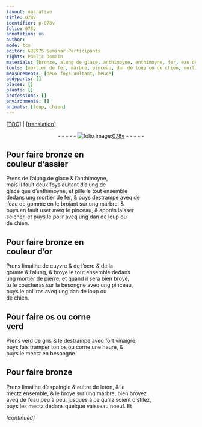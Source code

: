 ```yaml
---
layout: narrative
title: 078v
identifier: p-078v
folio: 078v
annotation: no
author:
mode: tcn
editor: GR8975 Seminar Participants
rights: Public Domain
materials: [bronze, alung de glace, anthimoyne, enthimoyne, fer, eau de gomme, marbre, limailhe de cuyvre, ocre, goume, alung, pierre, os, corne, verd de gris, fort vinaigre, limailhe d’espaingle, leton, eau]
tools: [mortier de fer, marbre, pinceau, dan de loup ou de chien, mortier de pierre, vaisseau]
measurements: [deux foys aultant, heure]
bodyparts: []
places: []
plants: []
professions: []
environments: []
animals: [loup, chien]
---
```


 <p><a href="{{ site.baseurl }}/normalized/">[TOC]</a> | <a href="{{ site.baseurl }}/texts/p-078v_tl/" target="_blank">[translation]</a></p><div class="folio" align="center">- - - - - <a href="http://gallica.bnf.fr/ark:/12148/btv1b10500001g/f162.item" target="_blank"><img src="https://cu-mkp.github.io/2017-workshop-edition/assets/photo-icon.png" alt="folio image: " style="display:inline-block; margin-bottom:-3px;"/>078v</a> - - - - - </div>  
  

## Pour faire <span class="m">bronze</span> en<br/> couleur d’assier

 
Prens de l’<span class="m">alung de glace</span> & l’<span class="m">anthimoyne</span>,<br/> mais il fault <span class="ms">deux foys aultant</span> d’<span class="m">alung de<br/> glace</span> q<span class="exp">ue</span> d’<span class="m">enthimoyne</span>, et pille le tout ensemble<br/> dedans ung <span class="tl">mortier de <span class="m">fer</span></span>, & puys destrampe aveq de<br/> l’<span class="m">eau de gomme</span> en le broiant sur ung <span class="tl"><span class="m">marbre</span></span>, &<br/> puys en fault user aveq le <span class="tl">pinceau</span>, & apprés laisser<br/> seicher, et puys le polir aveq ung <span class="tl">dan de <span class="al">loup</span> ou<br/> de <span class="al">chien</span></span>.
 
 
  

## Pour faire <span class="m">bronze</span> en<br/> couleur d’or

 
Prens <span class="m">limailhe de cuyvre</span> & de l’<span class="m">ocre</span> & de la<br/> <span class="m">goume</span> & l’<span class="m">alung</span>, & broye le tout ensemble dedans<br/> ung <span class="tl">mortier de <span class="m">pierre</span></span>, et quand il sera bien broyé,<br/> tu le coucheras sur la besongne aveq ung <span class="tl">pinceau</span>,<br/> puys le polliras aveq ung <span class="tl">dan de <span class="al">loup</span> ou<br/> de <span class="al">chien</span></span>.
 
 
  

## Pour faire <span class="m">os</span> ou <span class="m">corne</span><br/> verd

 
Prens <span class="m">verd de gris</span> & le destrampe aveq <span class="m">fort vinaigre</span>,<br/> puys fais tramper ton <span class="m">os</span> ou <span class="m">corne</span> une <span class="ms"><span class="tmp">heure</span></span>, &<br/> puys le mectz en besongne.
 
 
  

## Pour faire <span class="m">bronze</span>

 
Prens <span class="m">limailhe d’espaingle</span> & au<span class="exp">ltr</span>e de <span class="m">leton</span>, & le<br/> mectz ensemble, & le broye sur ung <span class="tl"><span class="m">marbre</span></span>, bien broyez<br/> aveq de l’<span class="m">eau</span> peu à peu, jusques à ce q<span class="exp">u’il</span>z soient distilez,<br/> puys les mectz dedans q<span class="exp">ue</span>lque <span class="tl">vaisseau</span> noeuf. Et
 
*[continued]*
 
 